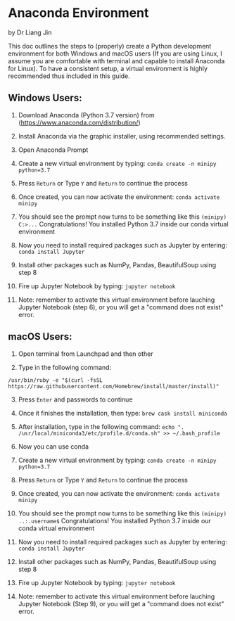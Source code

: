 # Anaconda Environment
by Dr Liang Jin

This doc outlines the steps to (properly) create a Python development environment for both Windows and macOS users (If you are using Linux, I assume you are comfortable with terminal and capable to install Anaconda for Linux). To have a consistent setup, a virtual environment is highly recommended thus included in this guide.

## Windows Users:

1. Download Anaconda (Python 3.7 version) from (https://www.anaconda.com/distribution/)

2. Install Anaconda via the graphic installer, using recommended settings.

3. Open Anaconda Prompt

4. Create a new virtual environment by typing: `conda create -n minipy python=3.7`

5. Press `Return` or Type `Y` and `Return` to continue the process

6. Once created, you can now activate the environment: `conda activate minipy`

7. You should see the prompt now turns to be something like this `(minipy) C:>...` Congratulations! You installed Python 3.7 inside our conda virtual environment

8. Now you need to install required packages such as Jupyter by entering: `conda install Jupyter`

9. Install other packages such as NumPy, Pandas, BeautifulSoup using step 8

10. Fire up Jupyter Notebook by typing: `jupyter notebook`

11. Note: remember to activate this virtual environment before lauching Jupyter Notebook (step 6), or you will get a "command does not exist" error.

## macOS Users:

1. Open terminal from Launchpad and then other

2. Type in the following command: 

```/usr/bin/ruby -e "$(curl -fsSL https://raw.githubusercontent.com/Homebrew/install/master/install)"```

3. Press `Enter` and passwords to continue

4. Once it finishes the installation, then type: `brew cask install miniconda`


5. After installation, type in the following command:
```echo ". /usr/local/miniconda3/etc/profile.d/conda.sh" >> ~/.bash_profile```

6. Now you can use conda

7. Create a new virtual environment by typing: `conda create -n minipy python=3.7`

8. Press `Return` or Type `Y` and `Return` to continue the process

9. Once created, you can now activate the environment: `conda activate minipy`

10. You should see the prompt now turns to be something like this `(minipy) ..:.username$` Congratulations! You installed Python 3.7 inside our conda virtual environment

11. Now you need to install required packages such as Jupyter by entering: `conda install Jupyter`

12. Install other packages such as NumPy, Pandas, BeautifulSoup using step 8

13. Fire up Jupyter Notebook by typing: `jupyter notebook`

14. Note: remember to activate this virtual environment before lauching Jupyter Notebook (Step 9), or you will get a "command does not exist" error.
